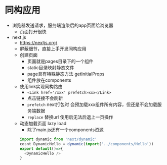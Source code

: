 # 同构应用
- 浏览器发送请求，服务端渲染后的app页面给浏览器
  - 页面打开很快
- next.js
  - https://nextjs.org/
  - 屏蔽细节，直接上手开发同构应用
  - 创建页面
    - 页面就是pages目录下的一个组件
    - static目录映射静态文件
    - page具有特殊静态方法 getInitialProps
    - 组件放在components
  - 使用link实现同构路由
    - `<Link href='/xxx' prefetch>xxx</Link>`
    - 点击链接不会刷新
    - `prefetch` next打包时 会预加载xxx组件所有内容，但还是不会加载服务端数据
    - `replace` 替换url 使用后无法后退上一页操作
  - 动态加载页面 lazy load
    - 除了main.js还有一个components资源
    ```javascript
    import dynamic from 'next/dynamic'
    cosnt DynamicHello = dynamic(import('../components/Hello'))
    export default()=>{
      <DynamicHello />
    }
    ```